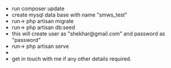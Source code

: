 <ul>
<li>run composer update</li>
<li>create mysql data base with name "smws_test"</li>
<li>run-> php artisan migrate</li>
<li>run-> php artisan db:seed</li>
<li>this will create user as "shekhar@gmail.com" and password as "password"</li>
<li>run-> php artisan serve<li>
<li>get in touch with me if any other details required.</li>

</ul>